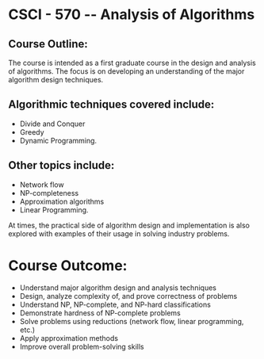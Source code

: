 # CSCI - 570 -- Analysis of Algorithms

## Course Outline:
The course is intended as a first graduate course in the design and analysis of algorithms. The focus is on developing an understanding of the major algorithm design techniques. 

## Algorithmic techniques covered include:
- Divide and Conquer
- Greedy
- Dynamic Programming.
## Other topics include: 
 - Network flow
 - NP-completeness
 - Approximation algorithms
 - Linear Programming.


At times, the practical side of algorithm design and implementation is also explored with examples of their usage in solving industry problems.

# Course Outcome:
- Understand major algorithm design and analysis techniques  
- Design, analyze complexity of, and prove correctness of problems  
- Understand NP, NP-complete, and NP-hard classifications  
- Demonstrate hardness of NP-complete problems  
- Solve problems using reductions (network flow, linear programming, etc.)  
- Apply approximation methods  
- Improve overall problem-solving skills

